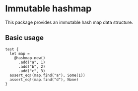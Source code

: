 # Immutable hashmap

This package provides an immutable hash map data structure.

## Basic usage

```mbt
test {
  let map = 
    @hashmap.new()
      .add("a", 1)
      .add("b", 2)
      .add("c", 3)
  assert_eq!(map.find("a"), Some(1))
  assert_eq!(map.find("d"), None)
}
```
